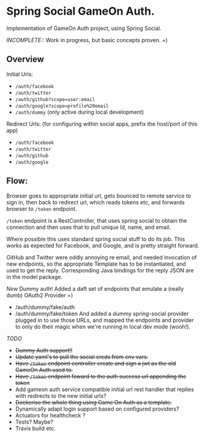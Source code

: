 # Spring Social GameOn Auth.

Implementation of GameOn Auth project, using Spring Social. 

*INCOMPLETE::* Work in progress, but basic concepts proven. =)

## Overview

Initial Urls:
- `/auth/facebook`
- `/auth/twitter`
- `/auth/github?scope=user:email`
- `/auth/google?scope=profile%20email`
- `/auth/dummy` (only active during local development)

Redirect Urls: (for configuring within social apps, prefix the host/port of this app)
- `/auth/facebook`
- `/auth/twitter`
- `/auth/github`
- `/auth/google`

## Flow:

Browser goes to appropriate initial url, gets bounced to remote service to sign in, then back to redirect url, which reads tokens etc, and forwards browser to `/token` endpoint. 

`/token` endpoint is a RestController, that uses spring social to obtain the connection and then uses that to pull unique Id, name, and email.

Where possible this uses standard spring social stuff to do its job. This works as expected for Facebook, and Google, and is pretty straight forward.

GitHub and Twitter were oddly annoying re email, and needed invocation of new endpoints, so the 
appropriate Template has to be instantiated, and used to get the reply. Corresponding Java bindings
for the reply JSON are in the model package. 

*New* Dummy auth! 
Added a daft set of endpoints that emulate a (really dumb) OAuth2 Provider =)
- /auth/dummy/fake/auth
- /auth/dummy/fake/token
And added a dummy spring-social provider plugged in to use those URLs, and mapped the endpoints and provider to only do their magic when we're running in local dev mode (wooh!). 


*TODO*

- ~~Dummy Auth support!!~~
- ~~Update yaml's to pull the social creds from env vars.~~
- ~~Have `/token` endpoint controller create and sign a jwt as the old GameOn Auth used to.~~
- ~~Have `/token` endpoint foward to the auth success url appending the token~~
- Add gameon auth service compatible initial url rest handler that replies with redirects to the new initial urls?
- ~~Dockerise the whole thing using Game On Auth as a template.~~
- Dynamically adapt login support based on configured providers?
- Actuators for healthcheck ?
- Tests? Maybe?
- Travis build etc.




